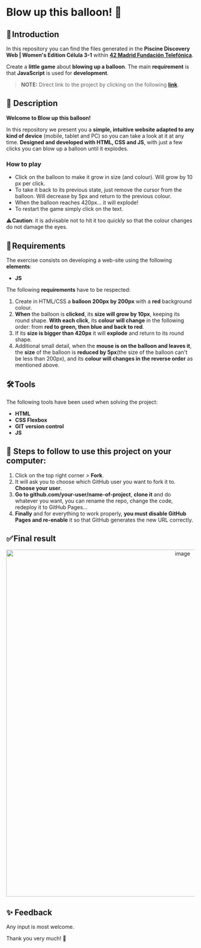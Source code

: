 # Blow up this balloon! 🎈 

## 🚀 Introduction

In this repository you can find the files generated in the **Piscine Discovery Web | Women's Edition Célula 3-1** within **[42 Madrid Fundación Telefónica](https://www.42madrid.com/)**.

Create a **little game** about **blowing up a balloon**. The main **requirement** is that **JavaScript** is used for **development**.

> **NOTE:** Direct link to the project by clicking on the following **[link](https://marocena26.github.io/blow-up-this-balloon/)**.

## 👾 Description 

**Welcome to Blow up this balloon!**

In this repository we present you a **simple, intuitive website adapted to any kind of device** (mobile, tablet and PC) so you can take a look at it at any time. **Designed and developed with HTML, CSS and JS**, with just a few clicks you can blow up a balloon until it explodes. 

### How to play

- Click on the balloon to make it grow in size (and colour). Will grow by 10 px per click.
- To take it back to its previous state, just remove the cursor from the balloon. Will decrease by 5px and return to the previous colour.
- When the balloon reaches 420px... it will explode!
- To restart the game simply click on the text.

⚠️ **Caution**: it is advisable not to hit it too quickly so that the colour changes do not damage the eyes.

## 📝 Requirements

The exercise consists on developing a web-site using the following **elements**:

- **JS**

The following **requirements** have to be respected:

1. Create in HTML/CSS a **balloon 200px by 200px** with a **red** background colour.
2. **When** the balloon is **clicked**, its **size will grow by 10px**, keeping its round shape. **With each click**, its **colour will change** in the following order: from **red to green, then blue and back to red**.
3. If its **size is bigger than 420px** it will **explode** and return to its round shape.
4. Additional small detail, when the **mouse is on the balloon and leaves it**, the **size** of the balloon is **reduced by 5px**(the size of the balloon can't be less than 200px), and its **colour will changes in the reverse order** as mentioned above.

## 🛠️ Tools

The following tools have been used when solving the project:

- **HTML**
- **CSS Flexbox**
- **GIT version control**
- **JS**

## 💾 Steps to follow to use this project on your computer:

1. Click on the top right corner > **Fork**.
2. It will ask you to choose which GitHub user you want to fork it to. **Choose your user**.
3. **Go to github.com/your-user/name-of-project**, **clone it** and do whatever you want, you can rename the repo, change the code, redeploy it to GitHub Pages...
4. **Finally** and for everything to work properly, **you must disable GitHub Pages and re-enable** it so that GitHub generates the new URL correctly.


## ✅ Final result
<div id="header" align="center">
<img width="927" alt="image" src="https://user-images.githubusercontent.com/113302094/214586343-9d4911d4-db18-44c4-88e0-86ff90489202.png">
</div>



## ✨ Feedback 

Any input is most welcome.

Thank you very much! 🤗
